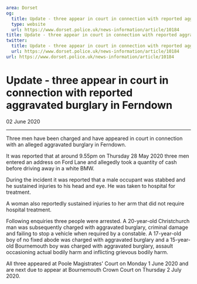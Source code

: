 ```yaml
area: Dorset
og:
  title: Update - three appear in court in connection with reported aggravated burglary in Ferndown
  type: website
  url: https://www.dorset.police.uk/news-information/article/10184
title: Update - three appear in court in connection with reported aggravated burglary in Ferndown |
twitter:
  title: Update - three appear in court in connection with reported aggravated burglary in Ferndown
  url: https://www.dorset.police.uk/news-information/article/10184
url: https://www.dorset.police.uk/news-information/article/10184
```

# Update - three appear in court in connection with reported aggravated burglary in Ferndown

02 June 2020

* * *

Three men have been charged and have appeared in court in connection with an alleged aggravated burglary in Ferndown.

It was reported that at around 9.55pm on Thursday 28 May 2020 three men entered an address on Ford Lane and allegedly took a quantity of cash before driving away in a white BMW.

During the incident it was reported that a male occupant was stabbed and he sustained injuries to his head and eye. He was taken to hospital for treatment.

A woman also reportedly sustained injuries to her arm that did not require hospital treatment.

Following enquiries three people were arrested. A 20-year-old Christchurch man was subsequently charged with aggravated burglary, criminal damage and failing to stop a vehicle when required by a constable. A 17-year-old boy of no fixed abode was charged with aggravated burglary and a 15-year-old Bournemouth boy was charged with aggravated burglary, assault occasioning actual bodily harm and inflicting grievous bodily harm.

All three appeared at Poole Magistrates' Court on Monday 1 June 2020 and are next due to appear at Bournemouth Crown Court on Thursday 2 July 2020.
